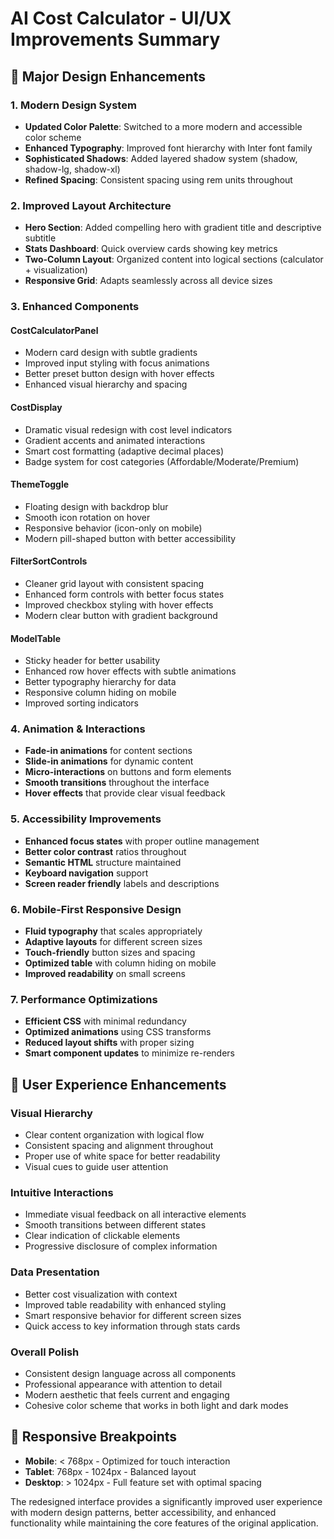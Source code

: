 # AI Cost Calculator - UI/UX Improvements Summary

## 🎨 Major Design Enhancements

### 1. **Modern Design System**
- **Updated Color Palette**: Switched to a more modern and accessible color scheme
- **Enhanced Typography**: Improved font hierarchy with Inter font family
- **Sophisticated Shadows**: Added layered shadow system (shadow, shadow-lg, shadow-xl)
- **Refined Spacing**: Consistent spacing using rem units throughout

### 2. **Improved Layout Architecture**
- **Hero Section**: Added compelling hero with gradient title and descriptive subtitle
- **Stats Dashboard**: Quick overview cards showing key metrics
- **Two-Column Layout**: Organized content into logical sections (calculator + visualization)
- **Responsive Grid**: Adapts seamlessly across all device sizes

### 3. **Enhanced Components**

#### **CostCalculatorPanel**
- Modern card design with subtle gradients
- Improved input styling with focus animations
- Better preset button design with hover effects
- Enhanced visual hierarchy and spacing

#### **CostDisplay**
- Dramatic visual redesign with cost level indicators
- Gradient accents and animated interactions
- Smart cost formatting (adaptive decimal places)
- Badge system for cost categories (Affordable/Moderate/Premium)

#### **ThemeToggle**
- Floating design with backdrop blur
- Smooth icon rotation on hover
- Responsive behavior (icon-only on mobile)
- Modern pill-shaped button with better accessibility

#### **FilterSortControls**
- Cleaner grid layout with consistent spacing
- Enhanced form controls with better focus states
- Improved checkbox styling with hover effects
- Modern clear button with gradient background

#### **ModelTable**
- Sticky header for better usability
- Enhanced row hover effects with subtle animations
- Better typography hierarchy for data
- Responsive column hiding on mobile
- Improved sorting indicators

### 4. **Animation & Interactions**
- **Fade-in animations** for content sections
- **Slide-in animations** for dynamic content
- **Micro-interactions** on buttons and form elements
- **Smooth transitions** throughout the interface
- **Hover effects** that provide clear visual feedback

### 5. **Accessibility Improvements**
- **Enhanced focus states** with proper outline management
- **Better color contrast** ratios throughout
- **Semantic HTML** structure maintained
- **Keyboard navigation** support
- **Screen reader friendly** labels and descriptions

### 6. **Mobile-First Responsive Design**
- **Fluid typography** that scales appropriately
- **Adaptive layouts** for different screen sizes
- **Touch-friendly** button sizes and spacing
- **Optimized table** with column hiding on mobile
- **Improved readability** on small screens

### 7. **Performance Optimizations**
- **Efficient CSS** with minimal redundancy
- **Optimized animations** using CSS transforms
- **Reduced layout shifts** with proper sizing
- **Smart component updates** to minimize re-renders

## 🚀 User Experience Enhancements

### **Visual Hierarchy**
- Clear content organization with logical flow
- Consistent spacing and alignment throughout
- Proper use of white space for better readability
- Visual cues to guide user attention

### **Intuitive Interactions**
- Immediate visual feedback on all interactive elements
- Smooth transitions between different states
- Clear indication of clickable elements
- Progressive disclosure of complex information

### **Data Presentation**
- Better cost visualization with context
- Improved table readability with enhanced styling
- Smart responsive behavior for different screen sizes
- Quick access to key information through stats cards

### **Overall Polish**
- Consistent design language across all components
- Professional appearance with attention to detail
- Modern aesthetic that feels current and engaging
- Cohesive color scheme that works in both light and dark modes

## 📱 Responsive Breakpoints
- **Mobile**: < 768px - Optimized for touch interaction
- **Tablet**: 768px - 1024px - Balanced layout
- **Desktop**: > 1024px - Full feature set with optimal spacing

The redesigned interface provides a significantly improved user experience with modern design patterns, better accessibility, and enhanced functionality while maintaining the core features of the original application.
